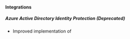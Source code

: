 
#### Integrations
##### Azure Active Directory Identity Protection  (Deprecated)
- Improved implementation of 
